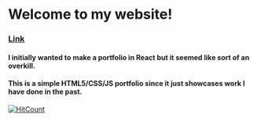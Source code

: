 # Welcome to my website!

### [Link](https://karan-monga.github.io/.)

#### I initially wanted to make a portfolio in React but it seemed like sort of an overkill. 
#### This is a simple HTML5/CSS/JS portfolio since it just showcases work I have done in the past.

[![HitCount](http://hits.dwyl.io/karan-monga/karan-monga.github.io.svg)](http://hits.dwyl.io/karan-monga/karan-mongagithubio)

